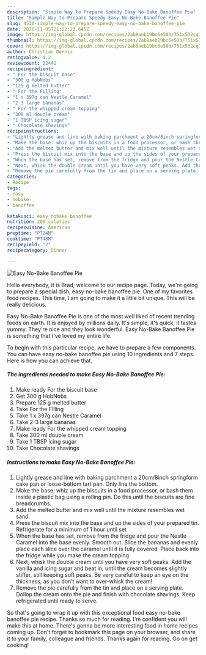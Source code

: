```yaml
---
description: "Simple Way to Prepare Speedy Easy No-Bake Banoffee Pie"
title: "Simple Way to Prepare Speedy Easy No-Bake Banoffee Pie"
slug: 4530-simple-way-to-prepare-speedy-easy-no-bake-banoffee-pie
date: 2020-11-05T21:22:23.645Z
image: https://img-global.cpcdn.com/recipes/2ab8aeb19bc6e50b/751x532cq70/easy-no-bake-banoffee-pie-recipe-main-photo.jpg
thumbnail: https://img-global.cpcdn.com/recipes/2ab8aeb19bc6e50b/751x532cq70/easy-no-bake-banoffee-pie-recipe-main-photo.jpg
cover: https://img-global.cpcdn.com/recipes/2ab8aeb19bc6e50b/751x532cq70/easy-no-bake-banoffee-pie-recipe-main-photo.jpg
author: Christian Dennis
ratingvalue: 4.2
reviewcount: 22441
recipeingredient:
- " For the biscuit base"
- "300 g HobNobs"
- "125 g melted butter"
- " For the Filling"
- "1 x 397g can Nestle Caramel"
- "2-3 large bananas"
- " For the whipped cream topping"
- "300 ml double cream"
- "1 TBSP icing sugar"
- " Chocolate shavings"
recipeinstructions:
- "Lightly grease and line with baking parchment a 20cm/8inch springform cake pan or loose-bottom tart pan. Only line the bottom."
- "Make the base: whiz up the biscuits in a food processor, or bash them inside a plastic bag using a rolling pin. Do this until the biscuits are fine breadcrumbs."
- "Add the melted butter and mix well until the mixture resembles wet sand."
- "Press the biscuit mix into the base and up the sides of your prepared tin. Refrigerate for a minimum of 1 hour until set"
- "When the base has set, remove from the fridge and pour the Nestle Caramel into the base evenly. Smooth out. Slice the bananas and evenly place each slice over the caramel until it is fully covered. Place back into the fridge while you make the cream topping"
- "Next, whisk the double cream until you have very soft peaks. Add the vanilla and icing sugar and beat in, until the cream becomes slightly stiffer, still keeping soft peaks. Be very careful to keep an eye on the thickness, as you don’t want to over-whisk the cream!"
- "Remove the pie carefully from the tin and place on a serving plate. Dollop the cream onto the pie and finish with chocolate shavings. Keep refrigerated until ready to serve."
categories:
- Recipe
tags:
- easy
- nobake
- banoffee

katakunci: easy nobake banoffee 
nutrition: 206 calories
recipecuisine: American
preptime: "PT24M"
cooktime: "PT48M"
recipeyield: "2"
recipecategory: Dinner

---
```



![Easy No-Bake Banoffee Pie](https://img-global.cpcdn.com/recipes/2ab8aeb19bc6e50b/751x532cq70/easy-no-bake-banoffee-pie-recipe-main-photo.jpg)

Hello everybody, it is Brad, welcome to our recipe page. Today, we're going to prepare a special dish, easy no-bake banoffee pie. One of my favorites food recipes. This time, I am going to make it a little bit unique. This will be really delicious.

Easy No-Bake Banoffee Pie is one of the most well liked of recent trending foods on earth. It is enjoyed by millions daily. It's simple, it's quick, it tastes yummy. They're nice and they look wonderful. Easy No-Bake Banoffee Pie is something that I've loved my entire life.




To begin with this particular recipe, we have to prepare a few components. You can have easy no-bake banoffee pie using 10 ingredients and 7 steps. Here is how you can achieve that.

<!--inarticleads1-->

##### The ingredients needed to make Easy No-Bake Banoffee Pie:

1. Make ready  For the biscuit base
1. Get 300 g HobNobs
1. Prepare 125 g melted butter
1. Take  For the Filling
1. Take 1 x 397g can Nestle Caramel
1. Take 2-3 large bananas
1. Make ready  For the whipped cream topping
1. Take 300 ml double cream
1. Take 1 TBSP icing sugar
1. Take  Chocolate shavings




<!--inarticleads2-->

##### Instructions to make Easy No-Bake Banoffee Pie:

1. Lightly grease and line with baking parchment a 20cm/8inch springform cake pan or loose-bottom tart pan. Only line the bottom.
1. Make the base: whiz up the biscuits in a food processor, or bash them inside a plastic bag using a rolling pin. Do this until the biscuits are fine breadcrumbs.
1. Add the melted butter and mix well until the mixture resembles wet sand.
1. Press the biscuit mix into the base and up the sides of your prepared tin. Refrigerate for a minimum of 1 hour until set
1. When the base has set, remove from the fridge and pour the Nestle Caramel into the base evenly. Smooth out. Slice the bananas and evenly place each slice over the caramel until it is fully covered. Place back into the fridge while you make the cream topping
1. Next, whisk the double cream until you have very soft peaks. Add the vanilla and icing sugar and beat in, until the cream becomes slightly stiffer, still keeping soft peaks. Be very careful to keep an eye on the thickness, as you don’t want to over-whisk the cream!
1. Remove the pie carefully from the tin and place on a serving plate. Dollop the cream onto the pie and finish with chocolate shavings. Keep refrigerated until ready to serve.




So that's going to wrap it up with this exceptional food easy no-bake banoffee pie recipe. Thanks so much for reading. I'm confident you will make this at home. There's gonna be more interesting food in home recipes coming up. Don't forget to bookmark this page on your browser, and share it to your family, colleague and friends. Thanks again for reading. Go on get cooking!
